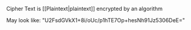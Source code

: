 Cipher Text is [[Plaintext|plaintext]] encrypted by an algorithm

May look like: "U2FsdGVkX1+8i/oUc/p1hTE7Op+hesNh91Jz5306DeE="